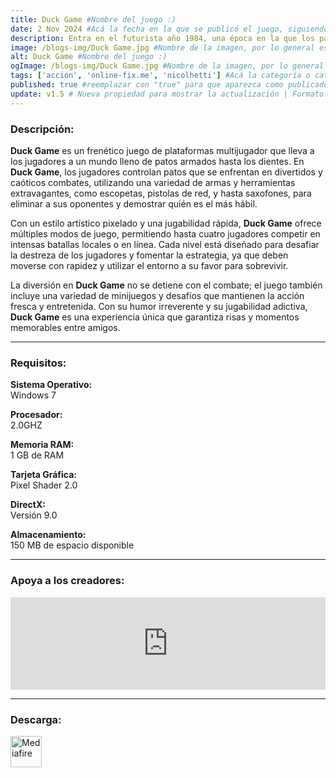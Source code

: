 ```yaml
---
title: Duck Game #Nombre del juego :)
date: 2 Nov 2024 #Acá la fecha en la que se publicó el juego, siguiendo este formato: Dia "30", Mes "Oct", Año "2024" = como debe quedar: 30 Oct 2024
description: Entra en el futurista año 1984, una época en la que los patos corren desenfrenados en una batalla frenética por la gloria. Dispara a tus amigos con escopetas, armas de red, rayos de control mental, saxofones, pistolas de imán y mucho, mucho más. Este es DUCK GAME. No parpadees. #Acá una mini descripción del juego
image: /blogs-img/Duck Game.jpg #Nombre de la imagen, por lo general es exactamente el mismo nombre que el juego excluyendo lo ":" (Dos puntos)
alt: Duck Game #Nombre del juego :)
ogImage: /blogs-img/Duck Game.jpg #Nombre de la imagen, por lo general es exactamente el mismo nombre que el juego excluyendo lo ":" (Dos puntos)
tags: ['acción', 'online-fix.me', 'nicolhetti'] #Acá la categoría o categorías del juego, si es más de una se coloca en este formato: ['categoría1', 'categoría2']
published: true #reemplazar con "true" para que aparezca como publicado
update: v1.5 # Nueva propiedad para mostrar la actualización | Formato: v1.0.0
---
```


<!--En VSCode seleccionando una palabra, por ejemplo: "Duck Game" y apretando Ctrl+F2 se seleccionan todas las palabras iguales-->

### Descripción:
**Duck Game** es un frenético juego de plataformas multijugador que lleva a los jugadores a un mundo lleno de patos armados hasta los dientes. En **Duck Game**, los jugadores controlan patos que se enfrentan en divertidos y caóticos combates, utilizando una variedad de armas y herramientas extravagantes, como escopetas, pistolas de red, y hasta saxofones, para eliminar a sus oponentes y demostrar quién es el más hábil.

Con un estilo artístico pixelado y una jugabilidad rápida, **Duck Game** ofrece múltiples modos de juego, permitiendo hasta cuatro jugadores competir en intensas batallas locales o en línea. Cada nivel está diseñado para desafiar la destreza de los jugadores y fomentar la estrategia, ya que deben moverse con rapidez y utilizar el entorno a su favor para sobrevivir.

La diversión en **Duck Game** no se detiene con el combate; el juego también incluye una variedad de minijuegos y desafíos que mantienen la acción fresca y entretenida. Con su humor irreverente y su jugabilidad adictiva, **Duck Game** es una experiencia única que garantiza risas y momentos memorables entre amigos.

<!--Prompt para Chat-GPT: Hazme una descripción para el juego "Duck Game" y cada que menciones "Duck Game" ponlo en negrita -->

---

### Requisitos:
**Sistema Operativo:**  
Windows 7

**Procesador:**  
2.0GHZ

**Memoria RAM:**  
1 GB de RAM

**Tarjeta Gráfica:**  
Pixel Shader 2.0

**DirectX:**  
Versión 9.0

**Almacenamiento:**  
150 MB de espacio disponible

<!--Si falta o sobra un requisito se quita o se agrega manteniendo el mismo formato-->

---

### Apoya a los creadores:
<iframe src="https://store.steampowered.com/widget/312530/" frameborder="0" style="background-color: transparent; width: 100% !important; aspect-ratio: 646 / 190;"></iframe>

<!--Reemplazar los numeros (AppID) del juego (en este caso 2668510) por el numero (AppID) correspondiente con el juego a publicar-->
<!--El AppID se encuentra en la URL del Juego en Steam-->

---

### Descarga:

[<img src="https://gist.github.com/cxmeel/0dbc95191f239b631c3874f4ccf114e2/raw/download.svg" alt="Mediafire" height="50" />](https://www.mediafire.com/file/5ngasaape5cfo7z/Duck_Game_-_By_Nicolhetti_Projects.zip/file)

<!-- # se debe reemplazar por el link de descarga-->

<!--NOMBRE-DEL-SERVICIO se debe reemplazar por el servicio donde está subido el juego-->